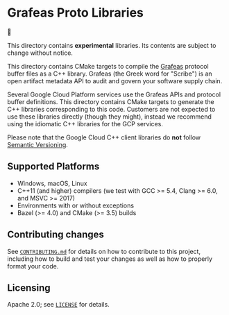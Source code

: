 # Grafeas Proto Libraries

:construction:

This directory contains **experimental** libraries. Its contents are subject to
change without notice.

This directory contains CMake targets to compile the
[Grafeas](https://grafeas.io) protocol buffer files as a C++ library. Grafeas
(the Greek word for "Scribe") is an open artifact metadata API to audit and
govern your software supply chain.

Several Google Cloud Platform services use the Grafeas APIs and protocol buffer
definitions. This directory contains CMake targets to generate the C++ libraries
corresponding to this code.  Customers are not expected to use these libraries
directly (though they might), instead we recommend using the idiomatic C++
libraries for the GCP services.

Please note that the Google Cloud C++ client libraries do **not** follow
[Semantic Versioning](https://semver.org/).

## Supported Platforms

* Windows, macOS, Linux
* C++11 (and higher) compilers (we test with GCC >= 5.4, Clang >= 6.0, and MSVC >= 2017)
* Environments with or without exceptions
* Bazel (>= 4.0) and CMake (>= 3.5) builds

## Contributing changes

See [`CONTRIBUTING.md`](../../../CONTRIBUTING.md) for details on how to
contribute to this project, including how to build and test your changes
as well as how to properly format your code.

## Licensing

Apache 2.0; see [`LICENSE`](../../../LICENSE) for details.
